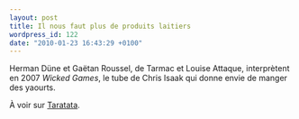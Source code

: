 ```yaml
---
layout: post
title: Il nous faut plus de produits laitiers
wordpress_id: 122
date: "2010-01-23 16:43:29 +0100"
---
```


Herman Düne et Gaëtan Roussel, de Tarmac et Louise Attaque, interprètent en 2007
_Wicked Games_, le tube de Chris Isaak qui donne envie de manger des yaourts.

À voir sur [Taratata][1].

[1]:
  https://mytaratata.com/taratata/214/herman-dune-gaetan-roussel-wicked-game-2007

